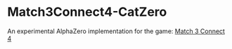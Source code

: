 # Match3Connect4-CatZero

An experimental AlphaZero implementation for the game: [Match 3 Connect 4](https://seansleblanc.itch.io/match3connect4)
